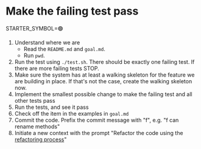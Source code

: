 # Make the failing test pass

STARTER_SYMBOL=🟢

1. Understand where we are
    - Read the `README.md` and `goal.md`.
    - Run `pwd`.
2. Run the test using `./test.sh`. There should be exactly one failing test. If there are more failing tests STOP. 
3. Make sure the system has at least a walking skeleton for the feature we are building in place. If that's not the case, create the walking skeleton now.
4. Implement the smallest possible change to make the failing test and all other tests pass
5. Run the tests, and see it pass
6. Check off the item in the examples in `goal.md`
7. Commit the code. Prefix the commit message with "f", e.g. "f can rename methods"
8. Initiate a new context with the prompt "Refactor the code using the [refactoring process](./process/refactor.md)"